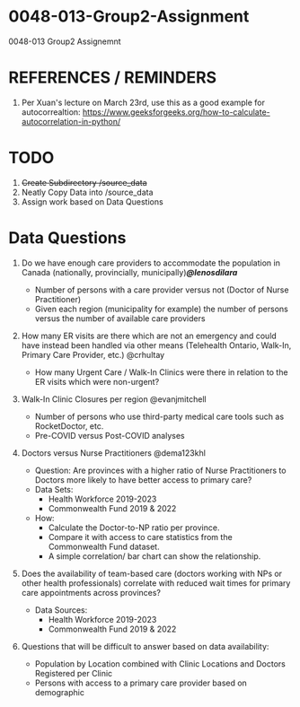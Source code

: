 # 0048-013-Group2-Assignment
0048-013 Group2 Assignemnt

# REFERENCES / REMINDERS
1. Per Xuan's lecture on March 23rd, use this as a good example for autocorrealtion: https://www.geeksforgeeks.org/how-to-calculate-autocorrelation-in-python/

# TODO
1. ~~Create Subdirectory /source_data~~
2. Neatly Copy Data into /source_data
3. Assign work based on Data Questions

# Data Questions
1. Do we have enough care providers to accommodate the population in Canada (nationally, provincially, municipally)***@lenosdilara***
    * Number of persons with a care provider versus not (Doctor of Nurse Practitioner)
    * Given each region (municipality for example) the number of persons versus the number of available care providers
2. How many ER visits are there which are not an emergency and could have instead been handled via other means (Telehealth Ontario, Walk-In, Primary Care Provider, etc.) @crhultay
    * How many Urgent Care / Walk-In Clinics were there in relation to the ER visits which were non-urgent?
4. Walk-In Clinic Closures per region @evanjmitchell
    * Number of persons who use third-party medical care tools such as RocketDoctor, etc.
    * Pre-COVID versus Post-COVID analyses
5. Doctors versus Nurse Practitioners @dema123khl
    * Question: Are provinces with a higher ratio of Nurse Practitioners to Doctors more likely to have better access to primary care?
    * Data Sets:
       * Health Workforce 2019-2023
       * Commonwealth Fund 2019 & 2022
    * How:
       * Calculate the Doctor-to-NP ratio per province.
       * Compare it with access to care statistics from the Commonwealth Fund dataset.
       * A simple correlation/ bar chart can show the relationship.
     
6. Does the availability of team-based care (doctors working with NPs or other health professionals) correlate with reduced wait times for primary care appointments across provinces?

    * Data Sources:
       * Health Workforce 2019-2023
       * Commonwealth Fund 2019 & 2022
   
8. Questions that will be difficult to answer based on data availability:
    * Population by Location combined with Clinic Locations and Doctors Registered per Clinic
    * Persons with access to a primary care provider based on demographic

